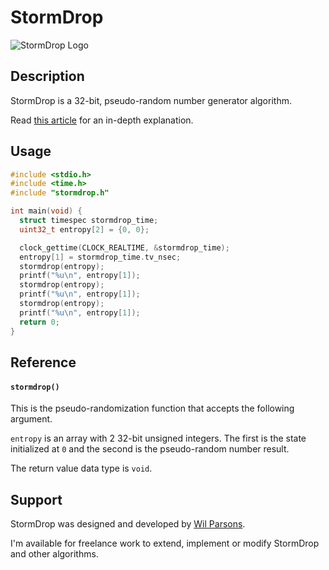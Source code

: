 # StormDrop
![StormDrop Logo](https://repository-images.githubusercontent.com/743602480/f037cd1e-d089-40fe-82d5-d79d49cbb457)

## Description
StormDrop is a 32-bit, pseudo-random number generator algorithm.

Read [this article](stormdrop-is-a-new-32-bit-prng-that-passes-statistical-tests-with-efficient-resource-usage-59b6d6d9c1a8) for an in-depth explanation.

## Usage
``` c
#include <stdio.h>
#include <time.h>
#include "stormdrop.h"

int main(void) {
  struct timespec stormdrop_time;
  uint32_t entropy[2] = {0, 0};

  clock_gettime(CLOCK_REALTIME, &stormdrop_time);
  entropy[1] = stormdrop_time.tv_nsec;
  stormdrop(entropy);
  printf("%u\n", entropy[1]);
  stormdrop(entropy);
  printf("%u\n", entropy[1]);
  stormdrop(entropy);
  printf("%u\n", entropy[1]);
  return 0;
}
```

## Reference
#### `stormdrop()`
This is the pseudo-randomization function that accepts the following argument.

`entropy` is an array with 2 32-bit unsigned integers. The first is the state initialized at `0` and the second is the pseudo-random number result.

The return value data type is `void`.

## Support
StormDrop was designed and developed by [Wil Parsons](https://github.com/wilparsons).

I'm available for freelance work to extend, implement or modify StormDrop and other algorithms.
